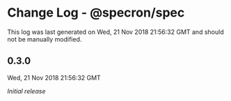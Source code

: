 # Change Log - @specron/spec

This log was last generated on Wed, 21 Nov 2018 21:56:32 GMT and should not be manually modified.

## 0.3.0
Wed, 21 Nov 2018 21:56:32 GMT

*Initial release*

